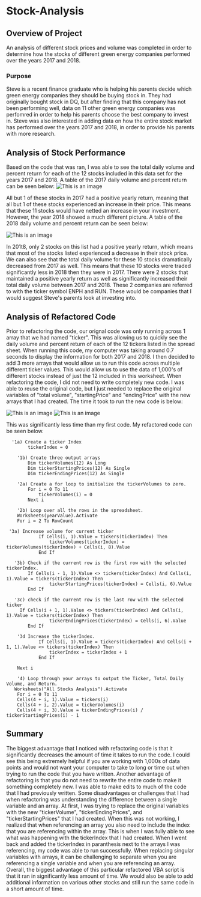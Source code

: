 # Stock-Analysis
## Overview of Project
  An analysis of different stock prices and volume was completed in order to determine how the stocks of different green energy companies performed over the years 2017 and 2018.
### Purpose
  Steve is a recent finance graduate who is helping his parents decide which green energy companies they should be buying stock in. They had originally bought stock in DQ, but after finding that this company has not been performing well, data on 11 other green energy companies was perfomred in order to help his parents choose the best company to invest in. Steve was also interested in adding data on how the entire stock market has performed over the years 2017 and 2018, in order to provide his parents with more research. 
## Analysis of Stock Performance
  Based on the code that was ran, I was able to see the total daily volume and percent return for each of the 12 stocks included in this data set for the years 2017 and 2018. A table of the 2017 daily volume and percent return can be seen below:
  ![This is an image](https://github.com/dsilvaggio/Stock-Analysis/blob/4afa2d43b102bf801613e1974b7d5cd1b191d368/Resources/2017%20_data.png)
  
  All but 1 of these stocks in 2017 had a positive yearly return, meaning that all but 1 of these stocks experienced an increase in their price. This means that these 11 stocks would have netted an increase in your investment. 
  However, the year 2018 showed a much different picture. A table of the 2018 daily volume and percent return can be seen below:
  
![This is an image](https://github.com/dsilvaggio/Stock-Analysis/blob/e1da3a7919ebceecf866c633b42ad3b38a199cc9/Resources/2018_data.png)

  In 201t8, only 2 stocks on this list had a positive yearly return, which means that most of the stocks listed experienced a decrease in their stock price. We can also see that the total daily volume for these 10 stocks dramatically decreased from 2017 as well. This means that these 10 stocks were traded significantly less in 2018 then they were in 2017.
   There were 2 stocks that maintained a positive yearly return as well as significantly increased their total daily volume between 2017 and 2018. These 2 companies are referred to with the ticker symbol ENPH and RUN. These would be companies that I would suggest Steve's parents look at investing into.  
## Analysis of Refactored Code
  Prior to refactoring the code, our orignal code was only running across 1 array that we had named "ticker". This was allowing us to quickly see the daily volume and percent return of each of the 12 tickers listed in the spread sheet. When running this code, my computer was taking around 0.7 seconds to display the information for both 2017 and 2018. I then decided to add 3 more arrays that would allow us to run this code across multiple different ticker values. This would allow us to use the data of 1,000's of different stocks instead of just the 12 included in this worksheet. When refactoring the code, I did not need to write completely new code. I was able to reuse the original code, but I just needed to replace the original variables of "total volume", "startingPrice" and "endingPrice" with the new arrays that I had created. The time it took to run the new code is below: 
  
 ![This is an image](Resources/2017_run_time.png)
 ![This is an image](https://github.com/dsilvaggio/Stock-Analysis/blob/53efd5cb433a5609de63c921a495cbed0e5a23f2/Resources/2018_run_time.png)
 
 This was significantly less time than my first code. My refactored code can be seen below. 
 
```
  '1a) Create a ticker Index
        tickerIndex = 0

    '1b) Create three output arrays
        Dim tickerVolumes(12) As Long
        Dim tickerStartingPrices(12) As Single
        Dim tickerEndingPrices(12) As Single
    
    '2a) Create a for loop to initialize the tickerVolumes to zero.
        For i = 0 To 11
            tickerVolumes(i) = 0
        Next i
        
    '2b) Loop over all the rows in the spreadsheet.
    Worksheets(yearValue).Activate
    For i = 2 To RowCount

 '3a) Increase volume for current ticker
            If Cells(i, 1).Value = tickers(tickerIndex) Then
            	tickerVolumes(tickerIndex) = tickerVolumes(tickerIndex) + Cells(i, 8).Value
            End If

   '3b) Check if the current row is the first row with the selected tickerIndex.
        If Cells(i - 1, 1).Value <> tickers(tickerIndex) And Cells(i, 1).Value = tickers(tickerIndex) Then
                tickerStartingPrices(tickerIndex) = Cells(i, 6).Value 
        End If
        
   '3c) check if the current row is the last row with the selected ticker
	 If Cells(i + 1, 1).Value <> tickers(tickerIndex) And Cells(i, 1).Value = tickers(tickerIndex) Then
                tickerEndingPrices(tickerIndex) = Cells(i, 6).Value
        End If
            
    '3d Increase the tickerIndex.
            If Cells(i, 1).Value = tickers(tickerIndex) And Cells(i + 1, 1).Value <> tickers(tickerIndex) Then
                tickerIndex = tickerIndex + 1 
            End If
    
    Next i
    
    '4) Loop through your arrays to output the Ticker, Total Daily Volume, and Return.
   Worksheets("All Stocks Analysis").Activate
    For i = 0 To 11
    Cells(4 + i, 1).Value = tickers(i)
    Cells(4 + i, 2).Value = tickerVolumes(i)
    Cells(4 + i, 3).Value = tickerEndingPrices(i) / tickerStartingPrices(i) - 1
```

## Summary
The biggest advantage that I noticed with refactoring code is that it significantly decreases the amount of time it takes to run the code. I could see this being extremely helpful if you are working with 1,000s of data points and would not want your computer to take to long or time out when trying to run the code that you have written. Another advantage of refactoring is that you do not need to rewrite the entire code to make it something completely new. I was able to make edits to much of the code that I had previously written. 
Some disadvantages or challenges that I had when refactoring was understanding the difference between a single variable and an array. At first, I was trying to replace the original variables with the new "tickerVolume", "tickerEndingPrices", and "tickerStartingPrices" that I had created. When this was not working, I realized that when referencing an array you also need to include the index that you are referencing within the array. This is when I was fully able to see what was happening with the tickerIndex that I had created. When I went back and added the tickerIndex in paranthesis next to the arrays I was referencing, my code was able to run successfully. When replacing singular variables with arrays, it can be challenging to separate when you are referencing a single variable and when you are referencing an array. 
Overall, the biggest advantage of this particular refactored VBA script is that it ran in significantly less amount of time. We would also be able to add additional information on various other stocks and still run the same code in a short amount of time. 

